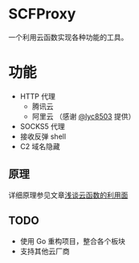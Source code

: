 # SCFProxy
一个利用云函数实现各种功能的工具。

# 功能
* HTTP 代理
  * 腾讯云
  * 阿里云 （感谢 [@lyc8503](https://github.com/lyc8503) 提供）
* SOCKS5 代理
* 接收反弹 shell
* C2 域名隐藏

## 原理
详细原理参见文章[浅谈云函数的利用面](https://xz.aliyun.com/t/9502)

## TODO
* 使用 Go 重构项目，整合各个板块
* 支持其他云厂商
